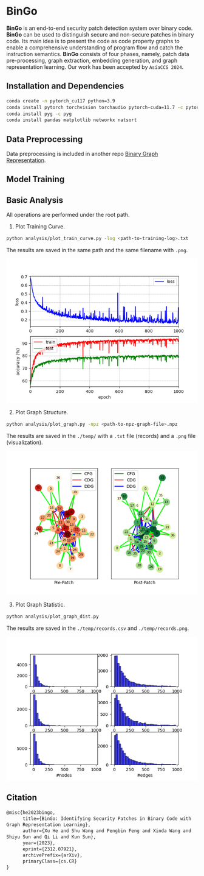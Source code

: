 # BinGo
**BinGo** is an end-to-end security patch detection system over binary code. **BinGo** can be used to distinguish secure and non-secure patches in binary code. Its main idea is to present the code as code property graphs to enable a comprehensive understanding of program flow and catch the instruction semantics. **BinGo** consists of four phases, namely, patch data pre-processing, graph extraction, embedding generation, and graph representation learning. Our work has been accepted by `AsiaCCS 2024`.

## Installation and Dependencies

```bash
conda create -n pytorch_cu117 python=3.9
conda install pytorch torchvision torchaudio pytorch-cuda=11.7 -c pytorch -c nvidia
conda install pyg -c pyg
conda install pandas matplotlib networkx natsort
```

## Data Preprocessing

Data preprocessing is included in another repo [Binary Graph Representation](https://github.com/Viewer-HX/Binary_Graph_Representation).

## Model Training

## Basic Analysis

All operations are performed under the root path.

1. Plot Training Curve.

```bash
python analysis/plot_train_curve.py -log <path-to-training-log>.txt
```

The results are saved in the same path and the same filename with `.png`.

![The saved training curve](logs/BinGNN.png)

2. Plot Graph Structure.

```bash
python analysis/plot_graph.py -npz <path-to-npz-graph-file>.npz
```

The results are saved in the `./temp/` with a `.txt` file (records) and a `.png` file (visualization).

![The visualized graph](temp/0048b4837affd153897ed1222283492070027aa9-gcc-O1-flush_end_io_all_st0.png)

3. Plot Graph Statistic.

```bash
python analysis/plot_graph_dist.py
```

The results are saved in the `./temp/records.csv` and `./temp/records.png`.

![The graph statistic](temp/records.png)

## Citation
```
@misc{he2023bingo,
      title={BinGo: Identifying Security Patches in Binary Code with Graph Representation Learning}, 
      author={Xu He and Shu Wang and Pengbin Feng and Xinda Wang and Shiyu Sun and Qi Li and Kun Sun},
      year={2023},
      eprint={2312.07921},
      archivePrefix={arXiv},
      primaryClass={cs.CR}
}
```
